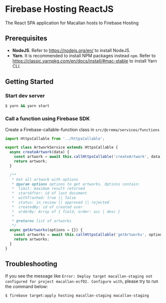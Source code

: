 # Firebase Hosting ReactJS

The React SPA application for Macallan hosts to Firebase Hosting

## Prerequisites

- **NodeJS**. Refer to https://nodejs.org/en/ to install NodeJS.
- **Yarn**. It is recommended to install NPM packages instead `npm`. Refer to https://classic.yarnpkg.com/en/docs/install/#mac-stable to install Yarn CLI.

## Getting Started

### Start dev server

```sh
$ yarn && yarn start
```

### Call a function using Firebase SDK

Create a Firebase-callable-function class in `src/@crema/services/functions`

```ts
import HttpsCallable from '../httpsCallable';

export class ArtworkService extends HttpsCallable {
  async createArtwork(data) {
    const artwork = await this.callHttpsCallable('createArtwork', data);
    return artwork;
  }

  /**
   * Get all artwork with options
   * @param options options to get artworks. Options contain:
   *  limit: maximum result returned
   *  startAfter: id of last document
   *  withTrashed: true || false
   *  status: in_review || approved || rejected
   *  createdBy: id of created user
   *  orderBy: Array of { field, order: asc | desc }
   *
   * @returns list of artworks
   */
  async getArtworks(options = {}) {
    const artworks = await this.callHttpsCallable('getArtworks', options);
    return artworks;
  }
}
```

## Troubleshooting

If you see the message like `Error: Deploy target macallan-staging not configured for project macallan-ecf92. Configure with`, please try to run the command below:

```
$ firebase target:apply hosting macallan-staging macallan-staging
```

